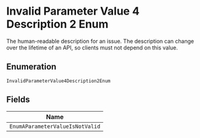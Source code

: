 
# Invalid Parameter Value 4 Description 2 Enum

The human-readable description for an issue. The description can change over the lifetime of an API, so clients must not depend on this value.

## Enumeration

`InvalidParameterValue4Description2Enum`

## Fields

| Name |
|  --- |
| `EnumAParameterValueIsNotValid` |

